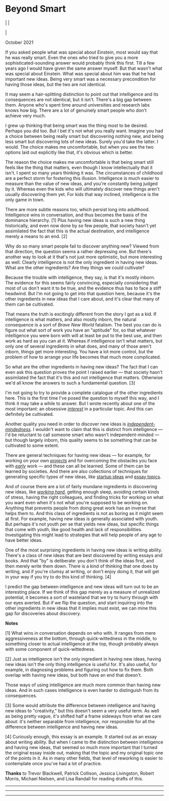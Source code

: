 # Beyond Smart

| | [](index.html)  
  
|   
  
October 2021  
  
If you asked people what was special about Einstein, most would say that he was really smart. Even the ones who tried to give you a more sophisticated-sounding answer would probably think this first. Till a few years ago I would have given the same answer myself. But that wasn't what was special about Einstein. What was special about him was that he had important new ideas. Being very smart was a necessary precondition for having those ideas, but the two are not identical.  
  
It may seem a hair-splitting distinction to point out that intelligence and its consequences are not identical, but it isn't. There's a big gap between them. Anyone who's spent time around universities and research labs knows how big. There are a lot of genuinely smart people who don't achieve very much.  
  
I grew up thinking that being smart was the thing most to be desired. Perhaps you did too. But I bet it's not what you really want. Imagine you had a choice between being really smart but discovering nothing new, and being less smart but discovering lots of new ideas. Surely you'd take the latter. I would. The choice makes me uncomfortable, but when you see the two options laid out explicitly like that, it's obvious which is better.  
  
The reason the choice makes me uncomfortable is that being smart still feels like the thing that matters, even though I know intellectually that it isn't. I spent so many years thinking it was. The circumstances of childhood are a perfect storm for fostering this illusion. Intelligence is much easier to measure than the value of new ideas, and you're constantly being judged by it. Whereas even the kids who will ultimately discover new things aren't usually discovering them yet. For kids that way inclined, intelligence is the only game in town.  
  
There are more subtle reasons too, which persist long into adulthood. Intelligence wins in conversation, and thus becomes the basis of the dominance hierarchy. [1] Plus having new ideas is such a new thing historically, and even now done by so few people, that society hasn't yet assimilated the fact that this is the actual destination, and intelligence merely a means to an end. [2]  
  
Why do so many smart people fail to discover anything new? Viewed from that direction, the question seems a rather depressing one. But there's another way to look at it that's not just more optimistic, but more interesting as well. Clearly intelligence is not the only ingredient in having new ideas. What are the other ingredients? Are they things we could cultivate?  
  
Because the trouble with intelligence, they say, is that it's mostly inborn. The evidence for this seems fairly convincing, especially considering that most of us don't want it to be true, and the evidence thus has to face a stiff headwind. But I'm not going to get into that question here, because it's the other ingredients in new ideas that I care about, and it's clear that many of them can be cultivated.  
  
That means the truth is excitingly different from the story I got as a kid. If intelligence is what matters, and also mostly inborn, the natural consequence is a sort of _Brave New World_ fatalism. The best you can do is figure out what sort of work you have an "aptitude" for, so that whatever intelligence you were born with will at least be put to the best use, and then work as hard as you can at it. Whereas if intelligence isn't what matters, but only one of several ingredients in what does, and many of those aren't inborn, things get more interesting. You have a lot more control, but the problem of how to arrange your life becomes that much more complicated.  
  
So what are the other ingredients in having new ideas? The fact that I can even ask this question proves the point I raised earlier — that society hasn't assimilated the fact that it's this and not intelligence that matters. Otherwise we'd all know the answers to such a fundamental question. [3]  
  
I'm not going to try to provide a complete catalogue of the other ingredients here. This is the first time I've posed the question to myself this way, and I think it may take a while to answer. But I wrote recently about one of the most important: an obsessive [_interest_](genius.html) in a particular topic. And this can definitely be cultivated.  
  
Another quality you need in order to discover new ideas is [_independent-mindedness_](think.html). I wouldn't want to claim that this is distinct from intelligence — I'd be reluctant to call someone smart who wasn't independent-minded — but though largely inborn, this quality seems to be something that can be cultivated to some extent.  
  
There are general techniques for having new ideas — for example, for working on your own [_projects_](own.html) and for overcoming the obstacles you face with [_early_](early.html) work — and these can all be learned. Some of them can be learned by societies. And there are also collections of techniques for generating specific types of new ideas, like [startup ideas](startupideas.html) and [essay topics](essay.html).  
  
And of course there are a lot of fairly mundane ingredients in discovering new ideas, like [_working hard_](hwh.html), getting enough sleep, avoiding certain kinds of stress, having the right colleagues, and finding tricks for working on what you want even when it's not what you're supposed to be working on. Anything that prevents people from doing great work has an inverse that helps them to. And this class of ingredients is not as boring as it might seem at first. For example, having new ideas is generally associated with youth. But perhaps it's not youth per se that yields new ideas, but specific things that come with youth, like good health and lack of responsibilities. Investigating this might lead to strategies that will help people of any age to have better ideas.  
  
One of the most surprising ingredients in having new ideas is writing ability. There's a class of new ideas that are best discovered by writing essays and books. And that "by" is deliberate: you don't think of the ideas first, and then merely write them down. There is a kind of thinking that one does by writing, and if you're clumsy at writing, or don't enjoy doing it, that will get in your way if you try to do this kind of thinking. [4]  
  
I predict the gap between intelligence and new ideas will turn out to be an interesting place. If we think of this gap merely as a measure of unrealized potential, it becomes a sort of wasteland that we try to hurry through with our eyes averted. But if we flip the question, and start inquiring into the other ingredients in new ideas that it implies must exist, we can mine this gap for discoveries about discovery.  
  
  
  
  
  
  
  
  
  
**Notes**  
  
[1] What wins in conversation depends on who with. It ranges from mere aggressiveness at the bottom, through quick-wittedness in the middle, to something closer to actual intelligence at the top, though probably always with some component of quick-wittedness.  
  
[2] Just as intelligence isn't the only ingredient in having new ideas, having new ideas isn't the only thing intelligence is useful for. It's also useful, for example, in diagnosing problems and figuring out how to fix them. Both overlap with having new ideas, but both have an end that doesn't.  
  
Those ways of using intelligence are much more common than having new ideas. And in such cases intelligence is even harder to distinguish from its consequences.  
  
[3] Some would attribute the difference between intelligence and having new ideas to "creativity," but this doesn't seem a very useful term. As well as being pretty vague, it's shifted half a frame sideways from what we care about: it's neither separable from intelligence, nor responsible for all the difference between intelligence and having new ideas.  
  
[4] Curiously enough, this essay is an example. It started out as an essay about writing ability. But when I came to the distinction between intelligence and having new ideas, that seemed so much more important that I turned the original essay inside out, making that the topic and my original topic one of the points in it. As in many other fields, that level of reworking is easier to contemplate once you've had a lot of practice.  
  
  
  
**Thanks** to Trevor Blackwell, Patrick Collison, Jessica Livingston, Robert Morris, Michael Nielsen, and Lisa Randall for reading drafts of this.   
  
  
---  
  
  

* * *  
  
---
